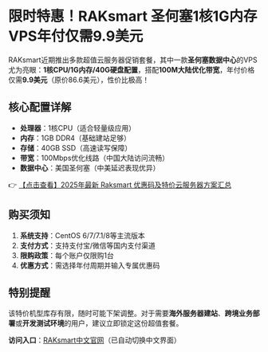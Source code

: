 # 限时特惠！RAKsmart 圣何塞1核1G内存VPS年付仅需9.9美元

RAKsmart近期推出多款超值云服务器促销套餐，其中一款**圣何塞数据中心**的VPS尤为亮眼：**1核CPU/1G内存/40G硬盘配置**，搭配**100M大陆优化带宽**，年付价格仅需**9.9美元**（原价86.6美元），性价比极高！

## 核心配置详解
- **处理器**：1核CPU（适合轻量级应用）
- **内存**：1GB DDR4（基础建站足够）
- **存储**：40GB SSD（高速读写保障）
- **带宽**：100Mbps优化线路（中国大陆访问流畅）
- **数据中心**：美国圣何塞（中美延迟表现优异）

👉 [【点击查看】2025年最新 Raksmart 优惠码及特价云服务器方案汇总](https://bit.ly/raksmart)

## 购买须知
1. **系统支持**：CentOS 6/7/7.1/8等主流版本
2. **支付方式**：支持支付宝/微信等国内支付渠道
3. **限购政策**：每个账户仅限购1台
4. **优惠方式**：需选择年付周期并输入专属优惠码

## 特别提醒
该特价机型库存有限，随时可能下架调整。对于需要**海外服务器建站**、**跨境业务部署**或**开发测试环境**的用户，建议立即锁定这份超值套餐。

**访问入口**：[RAKsmart中文官网](https://bit.ly/raksmart)（已自动切换中文界面）